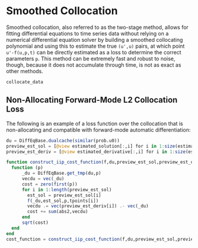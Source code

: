 # Smoothed Collocation

Smoothed collocation, also referred to as the two-stage method, allows
for fitting differential equations to time series data without relying
on a numerical differential equation solver by building a smoothed
collocating polynomial and using this to estimate the true `(u',u)`
pairs, at which point `u'-f(u,p,t)` can be directly estimated as a
loss to determine the correct parameters `p`. This method can be
extremely fast and robust to noise, though, because it does not
accumulate through time, is not as exact as other methods.

```@docs
collocate_data
```

## Non-Allocating Forward-Mode L2 Collocation Loss

The following is an example of a loss function over the collocation that
is non-allocating and compatible with forward-mode automatic differentiation:

```julia
du = DiffEqBase.dualcache(similar(prob.u0))
preview_est_sol = [@view estimated_solution[:,i] for i in 1:size(estimated_solution,2)]
preview_est_deriv = [@view estimated_derivative[:,i] for i in 1:size(estimated_solution,2)]

function construct_iip_cost_function(f,du,preview_est_sol,preview_est_deriv,tpoints)
  function (p)
      _du = DiffEqBase.get_tmp(du,p)
      vecdu = vec(_du)
      cost = zero(first(p))
      for i in 1:length(preview_est_sol)
        est_sol = preview_est_sol[i]
        f(_du,est_sol,p,tpoints[i])
        vecdu .= vec(preview_est_deriv[i]) .- vec(_du)
        cost += sum(abs2,vecdu)
      end
      sqrt(cost)
  end
end
cost_function = construct_iip_cost_function(f,du,preview_est_sol,preview_est_deriv,tpoints)
```
